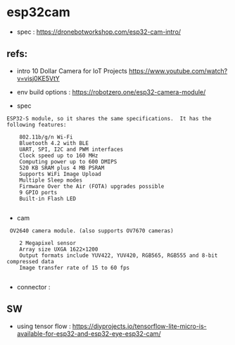# esp32cam

* spec : https://dronebotworkshop.com/esp32-cam-intro/

## refs:

* intro 10 Dollar Camera for IoT Projects https://www.youtube.com/watch?v=visj0KE5VtY
* env build options : https://robotzero.one/esp32-camera-module/


* spec

```
ESP32-S module, so it shares the same specifications.  It has the following features:

    802.11b/g/n Wi-Fi
    Bluetooth 4.2 with BLE
    UART, SPI, I2C and PWM interfaces
    Clock speed up to 160 MHz
    Computing power up to 600 DMIPS
    520 KB SRAM plus 4 MB PSRAM
    Supports WiFi Image Upload
    Multiple Sleep modes
    Firmware Over the Air (FOTA) upgrades possible
    9 GPIO ports
    Built-in Flash LED


```

* cam

```
 OV2640 camera module. (also supports OV7670 cameras)

    2 Megapixel sensor
    Array size UXGA 1622×1200
    Output formats include YUV422, YUV420, RGB565, RGB555 and 8-bit compressed data
    Image transfer rate of 15 to 60 fps


```

* connector : 



## SW

* using tensor flow :  https://diyprojects.io/tensorflow-lite-micro-is-available-for-esp32-and-esp32-eye-esp32-cam/
